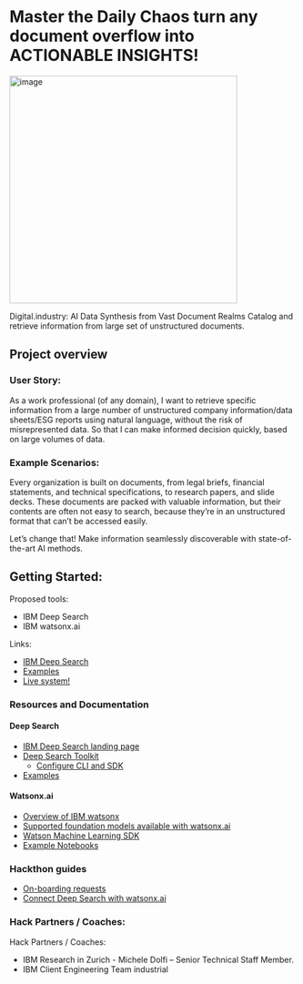 # Master the Daily Chaos turn any document overflow into ACTIONABLE INSIGHTS!
 <img width="400" alt="image" src="https://github.com/Bosch-ConnectedExperience-2024/IBM_Gettingstarted/assets/141270724/300f26d2-90d7-4426-b28f-3ec83ece2527">
 
Digital.industry: AI Data Synthesis from Vast Document Realms Catalog and retrieve information from large set of unstructured documents.
## Project overview
### User Story:
As a work professional (of any domain), I want to retrieve specific information from a large number of unstructured company information/data sheets/ESG reports using natural language, without the risk of misrepresented data. So that I can make informed decision quickly, based on large volumes of data.

### Example Scenarios:
Every organization is built on documents, from legal briefs, financial statements, and technical specifications, to research papers, and slide decks. These documents are packed with valuable information, but their contents are often not easy to search, because they’re in an unstructured format that can’t be accessed easily.

Let’s change that! Make information seamlessly discoverable with state-of-the-art AI methods.


## Getting Started:

Proposed tools:
- IBM Deep Search
- IBM watsonx.ai


Links:
   - [IBM Deep Search](https://ds4sd.github.io/)
   - [Examples](https://github.com/DS4SD/deepsearch-examples)
   - [Live system!](https://sds.app.accelerate.science/)

### Resources and Documentation

#### Deep Search

- [IBM Deep Search landing page](https://ds4sd.github.io/)
- [Deep Search Toolkit](https://ds4sd.github.io/deepsearch-toolkit)
   - [Configure CLI and SDK](https://ds4sd.github.io/deepsearch-toolkit/guide/configuration/)
- [Examples](https://github.com/DS4SD/deepsearch-examples)


#### Watsonx.ai

- [Overview of IBM watsonx](https://dataplatform.cloud.ibm.com/docs/content/wsj/getting-started/overview-wx.html?context=wx&audience=wdp)
- [Supported foundation models available with watsonx.ai](https://dataplatform.cloud.ibm.com/docs/content/wsj/analyze-data/fm-models.html?context=wx&audience=wdp)
- [Watson Machine Learning SDK](https://ibm.github.io/watson-machine-learning-sdk/foundation_models.html)
- [Example Notebooks](https://github.com/IBM/watson-machine-learning-samples/tree/master/cpd4.8/notebooks/python_sdk/deployments/foundation_models)


### Hackthon guides

- [On-boarding requests](./guides/onboarding.md)
- [Connect Deep Search with watsonx.ai](./guides/connect_watsonx.md)


### Hack Partners / Coaches:
  Hack Partners / Coaches:
  - IBM Research in Zurich - Michele Dolfi – Senior Technical Staff Member.
  - IBM Client Engineering Team industrial
